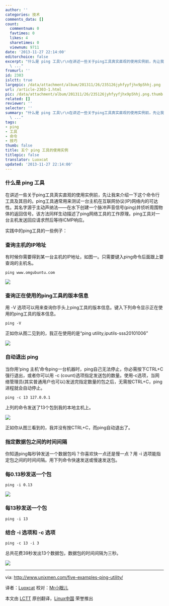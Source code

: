 ```yaml
---
author: ''
categories: 技术
comments_data: []
count:
  commentnum: 0
  favtimes: 0
  likes: 4
  sharetimes: 0
  viewnum: 9711
date: '2013-11-27 22:14:00'
editorchoice: false
excerpt: "什么是 ping 工具\r\n在讲述一些关于ping工具真实直观的使用实例前，先让我来介绍一下这个命令行工具及其目的。ping工具通常用来测试一台主机在互联网协议(IP)网络内的可达性。其名字源于主动声纳法在水下创建一个脉冲
  \ ..."
fromurl: ''
id: 2303
islctt: true
largepic: /data/attachment/album/201311/26/235126jyhfyyfjhx9p5hhj.png
url: /article-2303-1.html
pic: /data/attachment/album/201311/26/235126jyhfyyfjhx9p5hhj.png.thumb.jpg
related: []
reviewer: ''
selector: ''
summary: "什么是 ping 工具\r\n在讲述一些关于ping工具真实直观的使用实例前，先让我来介绍一下这个命令行工具及其目的。ping工具通常用来测试一台主机在互联网协议(IP)网络内的可达性。其名字源于主动声纳法在水下创建一个脉冲
  \ ..."
tags:
- ping
- 工具
- 命令
- 技巧
thumb: false
title: 五个 ping 工具的使用实例
titlepic: false
translator: Luoxcat
updated: '2013-11-27 22:14:00'
---
```


### 什么是 ping 工具


在讲述一些关于ping工具真实直观的使用实例前，先让我来介绍一下这个命令行工具及其目的。ping工具通常用来测试一台主机在互联网协议(IP)网络内的可达性。其名字源于主动声纳法——在水下创建一个脉冲声音信号(ping)并侦听周围物体的返回信号。该方法同样生动描述了ping网络工具的工作原理。ping工具对一台主机发送回应请求然后等待ICMP响应。


实践中的ping工具的一些例子：


### 查询主机的IP地址


有时候你需要得到某一台主机的IP地址，如图一。只需要键入ping命令后面跟上要查询的主机名。



```
ping www.omgubuntu.com

```

![](/data/attachment/album/201311/26/235126jyhfyyfjhx9p5hhj.png)


### 查询正在使用的ping工具的版本信息


用 -V 选项可以用来查询你手头上ping工具的版本信息。键入下列命令显示正在使用的ping工具的版本信息。



```
ping -V

```

正如你从图二见到的，我正在使用的是“ping utility,iputils-sss20101006”


![](/data/attachment/album/201311/26/235127qcl3cynklpotykc0.png)


### 自动退出 ping


当你用‘ping 主机’命令ping一台机器时，ping自己无法停止，你必需按下CTRL+C强行退出，或者你可以用 -c (count)选项指定发送包的数量。使用-c选项，当网络管理员(其实普通用户也可以)发送完指定数量的包之后，无需按CTRL+C，ping进程就会自动停止。



```
ping -c 13 127.0.0.1

```

上列的命令发送了13个包到我的本地主机上。


![](/data/attachment/album/201311/26/235148ffhztzg336zwhtz3.png)


正如你从图三看到的，我并没有按CTRL+C，而ping自动退出了。


### 指定数据包之间的时间间隔


你知道ping每秒钟发送一个数据包吗？你喜欢快一点还是慢一点？用 -i 选项能指定包之间的时间间隔。用下列命令快速发送或慢速发送包。


### 每0.13秒发送一个包



```
ping -i 0.13

```

![](/data/attachment/album/201311/26/235153dmax1a91nqilli6x.png)


### 每13秒发送一个包



```
ping -i 13

```

### 结合 -i 选项和 -c 选项



```
ping -c 13 -i 3

```

总共花费39秒发出13个数据包，数据包的时间间隔为三秒。


![](/data/attachment/album/201311/26/235154fikofp9eot6tlt4t.png)




---


via: <http://www.unixmen.com/five-examples-ping-utility/>


译者：[Luoxcat](https://github.com/Luoxcat) 校对：[Mr小眼儿](http://blog.csdn.net/tinyeyeser)


本文由 [LCTT](https://github.com/LCTT/TranslateProject) 原创翻译，[Linux中国](http://linux.cn/) 荣誉推出